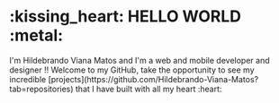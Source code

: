 <h1 align=”center”> :kissing_heart: HELLO WORLD :metal: </h1>
I'm Hildebrando Viana Matos and I'm a web and mobile developer and designer !! 
Welcome to my GitHub, take the opportunity to see my incredible [projects](https://github.com/Hildebrando-Viana-Matos?tab=repositories) that I have built with all my heart :heart:
